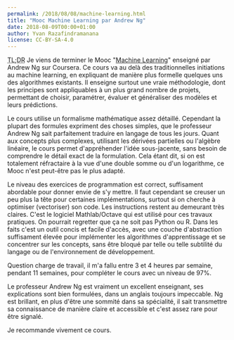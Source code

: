 ```yaml
---
permalink: /2018/08/08/machine-learning.html
title: "Mooc Machine Learning par Andrew Ng"
date: 2018-08-09T00:00+01:00
author: Yvan Razafindramanana
license: CC-BY-SA-4.0
---
```


<acronym title="En résumé... (Too long; Didn't Read)">TL;DR</acronym> Je viens de terminer le Mooc "[Machine Learning](https://fr.coursera.org/learn/machine-learning)" enseigné par Andrew Ng sur Coursera. Ce cours va au delà des traditionnelles initiations au machine learning, en expliquant de manière plus formelle quelques uns des algorithmes existants. Il enseigne surtout une vraie méthodologie, dont les principes sont appliquables à un plus grand nombre de projets, permettant de choisir, paramétrer, évaluer et généraliser des modèles et leurs prédictions.

<!--more-->

Le cours utilise un formalisme mathématique assez détaillé. Cependant la plupart des formules expriment des choses simples, que le professeur Andrew Ng sait parfaitement traduire en langage de tous les jours. Quant aux concepts plus complexes, utilisant les dérivées partielles ou l'algèbre linéaire, le cours permet d'appréhender l'idée sous-jacente, sans besoin de comprendre le détail exact de la formulation. Cela étant dit, si on est totalement réfractaire à la vue d'une double somme ou d'un logarithme, ce Mooc n'est peut-être pas le plus adapté.

Le niveau des exercices de programmation est correct, suffisament abordable pour donner envie de s'y mettre. Il faut cependant se creuser un peu plus la tête pour certaines implémentations, surtout si on cherche à optimiser (vectoriser) son code. Les instructions restent au demeurant très claires. C'est le logiciel Mathlab/Octave qui est utilisé pour ces travaux pratiques. On pourrait regretter que ça ne soit pas Python ou R. Dans les faits c'est un outil concis et facile d'accès, avec une couche d'abstraction suffisament élevée pour implémenter les algorithmes d'apprentissage et se concentrer sur les concepts, sans être bloqué par telle ou telle subtilité du langage ou de l'environnement de développement.

Question charge de travail, il m'a fallu entre 3 et 4 heures par semaine, pendant 11 semaines, pour compléter le cours avec un niveau de 97%.

Le professeur Andrew Ng est vraiment un excellent enseignant, ses explications sont bien formulées, dans un anglais toujours impeccable. Ng est brillant, en plus d'être une sommité dans sa spécialité, il sait transmettre sa connaissance de manière claire et accessible et c'est assez rare pour être signalé.

Je recommande vivement ce cours.
